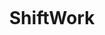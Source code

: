 <p align="center"><img scr="https://github.com/alsciaukat/ShiftWork/assets/logo.png"/></p>
<h1 align="center">ShiftWork</h1>

